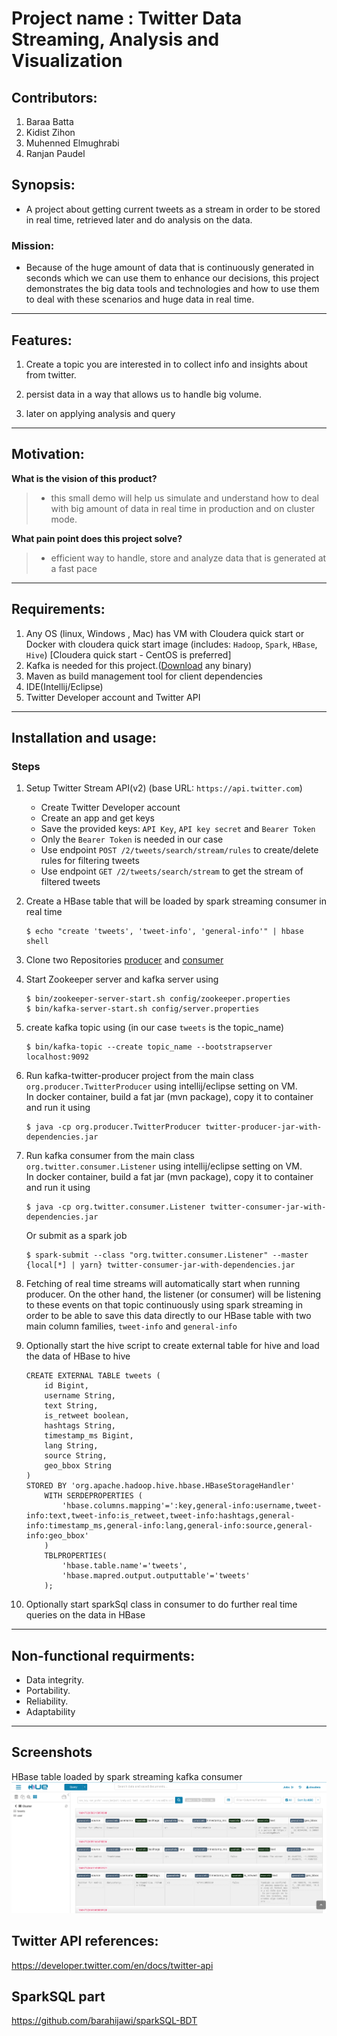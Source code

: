 # Project name : Twitter Data Streaming, Analysis and Visualization

## Contributors:
1. Baraa Batta
2. Kidist Zihon
3. Muhenned Elmughrabi
4. Ranjan Paudel

## Synopsis:

* A project about getting current tweets as a stream in order to be stored in real time, retrieved later and do analysis on the data.

### Mission:

* Because of the huge amount of data that is continuously generated in seconds which we can use them to enhance our decisions, this project demonstrates the big data tools and technologies and how to use them to deal with these scenarios and huge data in real time.

___

## Features:

1. Create a topic you are interested in to collect info and insights about from twitter.

2. persist data in a way that allows us to handle big volume.

3. later on applying analysis and query

___


## Motivation:

**What is the vision of this product?**

> * this small demo will help us simulate and understand how to deal with big amount of data in real time in production and on cluster mode.


**What pain point does this project solve?**

> * efficient way to handle, store and analyze data that is generated at a fast pace

____

## Requirements:

1. Any OS (linux, Windows , Mac) has VM with Cloudera quick start or Docker with cloudera quick start image (includes: `Hadoop`, `Spark`, `HBase`, `Hive`) [Cloudera quick start - CentOS is preferred]
2. Kafka is needed for this project.([Download](https://kafka.apache.org/downloads) any binary)
3. Maven as build management tool for client dependencies
4. IDE(Intellij/Eclipse)
5. Twitter Developer account and Twitter API
___

## Installation and usage:
### Steps
1. Setup Twitter Stream API(v2) (base URL: `https://api.twitter.com`)
    - Create Twitter Developer account
    - Create an app and get keys
    - Save the provided keys: `API Key`, `API key secret` and `Bearer Token`
    - Only the `Bearer Token` is needed in our case
    - Use endpoint `POST /2/tweets/search/stream/rules` to create/delete rules for filtering tweets
    - Use endpoint `GET /2/tweets/search/stream` to get the stream of filtered tweets

2. Create a HBase table that will be loaded by spark streaming consumer in real time
    ```
    $ echo "create 'tweets', 'tweet-info', 'general-info'" | hbase shell
    ```

3. Clone two Repositories [producer](https://github.com/mhn998/kafka-twitter-producer) and [consumer](https://github.com/mhn998/kafka-spark-consumer)

4. Start Zookeeper server and kafka server using 
    ```
    $ bin/zookeeper-server-start.sh config/zookeeper.properties
    $ bin/kafka-server-start.sh config/server.properties
    ```

5. create kafka topic using (in our case `tweets` is the topic_name)
    ```
    $ bin/kafka-topic --create topic_name --bootstrapserver localhost:9092
    ```

6. Run kafka-twitter-producer project from the main class `org.producer.TwitterProducer` using intellij/eclipse setting on VM.<br>In docker container, build a fat jar (mvn package), copy it to container and run it using 
    ```
    $ java -cp org.producer.TwitterProducer twitter-producer-jar-with-dependencies.jar
    ```

7. Run kafka consumer from the main class `org.twitter.consumer.Listener` using intellij/eclipse setting on VM.<br>In docker container, build a fat jar (mvn package), copy it to container and run it
using
    ```
    $ java -cp org.twitter.consumer.Listener twitter-consumer-jar-with-dependencies.jar
    ```
    Or submit as a spark job
    ```
    $ spark-submit --class "org.twitter.consumer.Listener" --master {local[*] | yarn} twitter-consumer-jar-with-dependencies.jar
    ```


8. Fetching of real time streams will automatically start when running producer. On the other hand, the listener (or consumer) will be listening to these events on that topic continuously 
using spark streaming in order to be able to save this data directly to our HBase table with two main column families, `tweet-info` and `general-info`

9. Optionally start the hive script to create external table for hive and load the data of HBase to hive
    ```
    CREATE EXTERNAL TABLE tweets (
        id Bigint,
        username String,
        text String,
        is_retweet boolean,
        hashtags String,
        timestamp_ms Bigint,
        lang String,
        source String,
        geo_bbox String
    )
    STORED BY 'org.apache.hadoop.hive.hbase.HBaseStorageHandler'
        WITH SERDEPROPERTIES (
            'hbase.columns.mapping'=':key,general-info:username,tweet-info:text,tweet-info:is_retweet,tweet-info:hashtags,general-info:timestamp_ms,general-info:lang,general-info:source,general-info:geo_bbox'
        )
        TBLPROPERTIES(
            'hbase.table.name'='tweets',
            'hbase.mapred.output.outputtable'='tweets'
        );
    ```

10. Optionally start sparkSql class in consumer to do further real time queries on the data in HBase
____

## Non-functional requirments:

* Data integrity.
* Portability.
* Reliability.
* Adaptability
____

## Screenshots
HBase table loaded by spark streaming kafka consumer
![Hbase_table_loaded](screenshots/hbase_table_loaded.png)


## Twitter API references:

https://developer.twitter.com/en/docs/twitter-api

## SparkSQL part
https://github.com/barahijawi/sparkSQL-BDT
